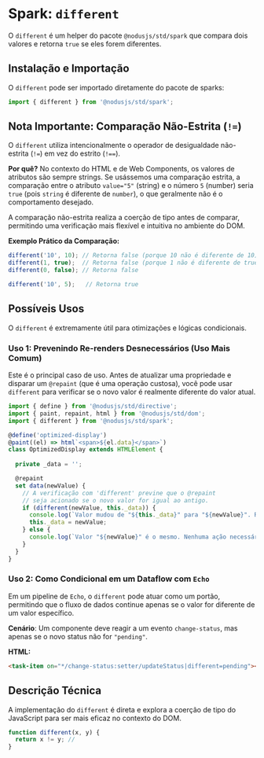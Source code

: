 # Spark: `different`

O `different` é um helper do pacote `@nodusjs/std/spark` que compara dois valores e retorna `true` se eles forem diferentes.

## Instalação e Importação

O `different` pode ser importado diretamente do pacote de sparks:

```javascript
import { different } from '@nodusjs/std/spark';
```

## Nota Importante: Comparação Não-Estrita (`!=`)

O `different` utiliza intencionalmente o operador de desigualdade não-estrita (`!=`) em vez do estrito (`!==`).

**Por quê?** No contexto do HTML e de Web Components, os valores de atributos são sempre strings. Se usássemos uma comparação estrita, a comparação entre o atributo `value="5"` (string) e o número `5` (number) seria `true` (pois `string` é diferente de `number`), o que geralmente não é o comportamento desejado.

A comparação não-estrita realiza a coerção de tipo antes de comparar, permitindo uma verificação mais flexível e intuitiva no ambiente do DOM.

**Exemplo Prático da Comparação:**

```javascript
different('10', 10); // Retorna false (porque 10 não é diferente de 10)
different(1, true);  // Retorna false (porque 1 não é diferente de true após coerção)
different(0, false); // Retorna false

different('10', 5);   // Retorna true
```

## Possíveis Usos

O `different` é extremamente útil para otimizações e lógicas condicionais.

### Uso 1: Prevenindo Re-renders Desnecessários (Uso Mais Comum)

Este é o principal caso de uso. Antes de atualizar uma propriedade e disparar um `@repaint` (que é uma operação custosa), você pode usar `different` para verificar se o novo valor é realmente diferente do valor atual.

```javascript
import { define } from '@nodusjs/std/directive';
import { paint, repaint, html } from '@nodusjs/std/dom';
import { different } from '@nodusjs/std/spark';

@define('optimized-display')
@paint((el) => html`<span>${el.data}</span>`)
class OptimizedDisplay extends HTMLElement {
  
  private _data = '';

  @repaint
  set data(newValue) {
    // A verificação com 'different' previne que o @repaint
    // seja acionado se o novo valor for igual ao antigo.
    if (different(newValue, this._data)) {
      console.log(`Valor mudou de "${this._data}" para "${newValue}". Re-renderizando.`);
      this._data = newValue;
    } else {
      console.log(`Valor "${newValue}" é o mesmo. Nenhuma ação necessária.`);
    }
  }
}
```

### Uso 2: Como Condicional em um Dataflow com `Echo`

Em um pipeline de `Echo`, o `different` pode atuar como um portão, permitindo que o fluxo de dados continue apenas se o valor for diferente de um valor específico.

**Cenário**: Um componente deve reagir a um evento `change-status`, mas apenas se o novo status não for `"pending"`.

**HTML:**

```html
<task-item on="*/change-status:setter/updateStatus|different=pending"></task-item>
```

## Descrição Técnica

A implementação do `different` é direta e explora a coerção de tipo do JavaScript para ser mais eficaz no contexto do DOM.

```javascript
function different(x, y) {
  return x != y; //
}
```

